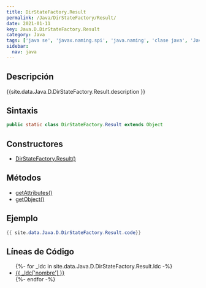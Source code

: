```yaml
---
title: DirStateFactory.Result
permalink: /Java/DirStateFactory/Result/
date: 2021-01-11
key: Java.D.DirStateFactory.Result
category: Java
tags: ['java se', 'javax.naming.spi', 'java.naming', 'clase java', 'Java 1.0']
sidebar: 
  nav: java
---
```


## Descripción
{{site.data.Java.D.DirStateFactory.Result.description }}

## Sintaxis
~~~java
public static class DirStateFactory.Result extends Object
~~~

## Constructores
* [DirStateFactory.Result()](/Java/DirStateFactory/Result/DirStateFactory/Result/)

## Métodos
* [getAttributes()](/Java/DirStateFactory/Result/getAttributes)
* [getObject()](/Java/DirStateFactory/Result/getObject)

## Ejemplo
~~~java
{{ site.data.Java.D.DirStateFactory.Result.code}}
~~~

## Líneas de Código
<ul>
{%- for _ldc in site.data.Java.D.DirStateFactory.Result.ldc -%}
   <li>
       <a href="{{_ldc['url'] }}">{{ _ldc['nombre'] }}</a>
   </li>
{%- endfor -%}
</ul>
